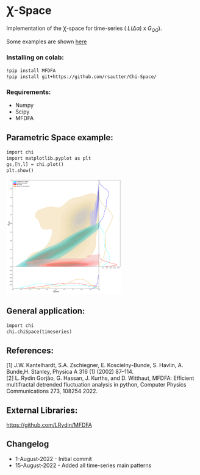 # Ꭓ-Space 

Implementation of the Ꭓ-space for time-series ( $L(\Delta \alpha)$ x $G_{QQ}$).

Some examples are shown [here](https://github.com/rsautter/Zeta-Space/tree/main/examples)

### Installing on colab:
<pre><code>!pip install MFDFA
!pip install git+https://github.com/rsautter/Chi-Space/
</code></pre>

### Requirements:
 - Numpy
 - Scipy
 - MFDFA
 
## Parametric Space example:
<pre><code>import chi
import matplotlib.pyplot as plt
gs,[h,l] = chi.plot()
plt.show()
</code></pre>


<img src="./imgs/chiSpace.png" width=60% height=60%>


## General application:
<pre><code>import chi
chi.chiSpace(timeseries)
</code></pre>

## References:

[1] J.W. Kantelhardt, S.A. Zschiegner, E. Koscielny-Bunde, S. Havlin, A. Bunde,H. Stanley, Physica A 316 (1) (2002) 87–114.<br>
[2] L. Rydin Gorjão, G. Hassan, J. Kurths, and D. Witthaut, MFDFA: Efficient multifractal detrended fluctuation analysis in python, Computer Physics Communications 273, 108254 2022.

## External Libraries:
https://github.com/LRydin/MFDFA

## Changelog
 * 1-August-2022 - Initial commit
 * 15-August-2022 - Added all time-series main patterns
